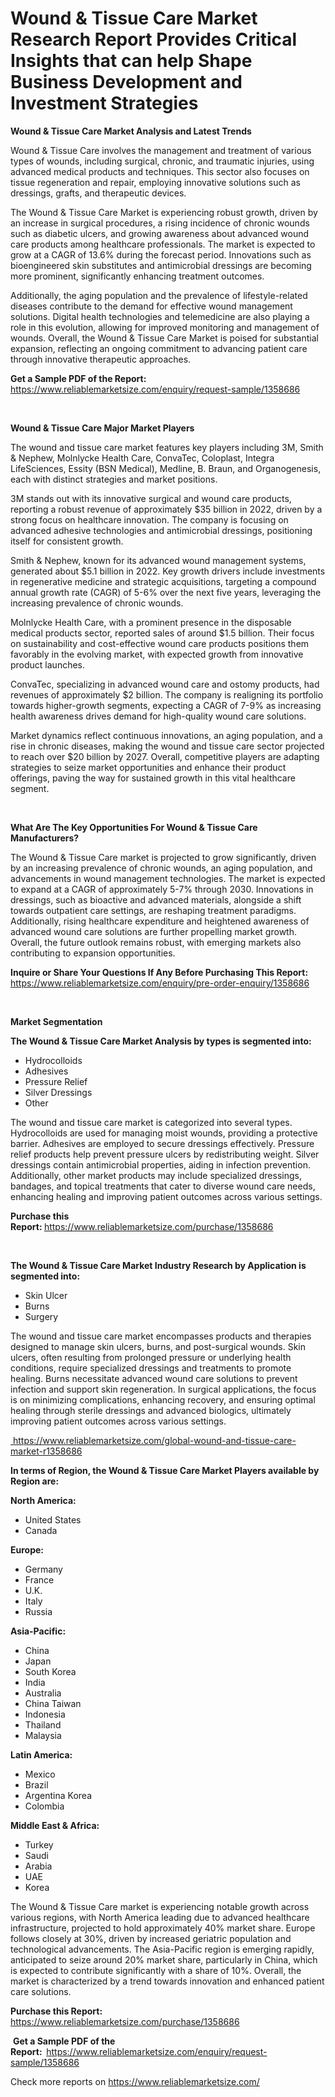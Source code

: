 <p><h1>Wound & Tissue Care Market Research Report Provides Critical Insights that can help Shape Business Development and Investment Strategies</h1></p><p><strong>Wound & Tissue Care Market Analysis and Latest Trends</strong></p>
<p><p>Wound & Tissue Care involves the management and treatment of various types of wounds, including surgical, chronic, and traumatic injuries, using advanced medical products and techniques. This sector also focuses on tissue regeneration and repair, employing innovative solutions such as dressings, grafts, and therapeutic devices.</p><p>The Wound & Tissue Care Market is experiencing robust growth, driven by an increase in surgical procedures, a rising incidence of chronic wounds such as diabetic ulcers, and growing awareness about advanced wound care products among healthcare professionals. The market is expected to grow at a CAGR of 13.6% during the forecast period. Innovations such as bioengineered skin substitutes and antimicrobial dressings are becoming more prominent, significantly enhancing treatment outcomes.</p><p>Additionally, the aging population and the prevalence of lifestyle-related diseases contribute to the demand for effective wound management solutions. Digital health technologies and telemedicine are also playing a role in this evolution, allowing for improved monitoring and management of wounds. Overall, the Wound & Tissue Care Market is poised for substantial expansion, reflecting an ongoing commitment to advancing patient care through innovative therapeutic approaches.</p></p>
<p><strong>Get a Sample PDF of the Report:&nbsp;</strong> <a href="https://www.reliablemarketsize.com/enquiry/request-sample/1358686?utm_campaign=2439&utm_medium=2&utm_source=Github&utm_content=ia&utm_term=22032025&utm_id=wound-tissue-care">https://www.reliablemarketsize.com/enquiry/request-sample/1358686</a></p>
<p>&nbsp;</p>
<p><strong>Wound & Tissue Care Major Market Players</strong></p>
<p><p>The wound and tissue care market features key players including 3M, Smith & Nephew, Molnlycke Health Care, ConvaTec, Coloplast, Integra LifeSciences, Essity (BSN Medical), Medline, B. Braun, and Organogenesis, each with distinct strategies and market positions.</p><p>3M stands out with its innovative surgical and wound care products, reporting a robust revenue of approximately $35 billion in 2022, driven by a strong focus on healthcare innovation. The company is focusing on advanced adhesive technologies and antimicrobial dressings, positioning itself for consistent growth.</p><p>Smith & Nephew, known for its advanced wound management systems, generated about $5.1 billion in 2022. Key growth drivers include investments in regenerative medicine and strategic acquisitions, targeting a compound annual growth rate (CAGR) of 5-6% over the next five years, leveraging the increasing prevalence of chronic wounds.</p><p>Molnlycke Health Care, with a prominent presence in the disposable medical products sector, reported sales of around $1.5 billion. Their focus on sustainability and cost-effective wound care products positions them favorably in the evolving market, with expected growth from innovative product launches.</p><p>ConvaTec, specializing in advanced wound care and ostomy products, had revenues of approximately $2 billion. The company is realigning its portfolio towards higher-growth segments, expecting a CAGR of 7-9% as increasing health awareness drives demand for high-quality wound care solutions.</p><p>Market dynamics reflect continuous innovations, an aging population, and a rise in chronic diseases, making the wound and tissue care sector projected to reach over $20 billion by 2027. Overall, competitive players are adapting strategies to seize market opportunities and enhance their product offerings, paving the way for sustained growth in this vital healthcare segment.</p></p>
<p>&nbsp;</p>
<p><strong>What Are The Key Opportunities For Wound & Tissue Care Manufacturers?</strong></p>
<p><p>The Wound & Tissue Care market is projected to grow significantly, driven by an increasing prevalence of chronic wounds, an aging population, and advancements in wound management technologies. The market is expected to expand at a CAGR of approximately 5-7% through 2030. Innovations in dressings, such as bioactive and advanced materials, alongside a shift towards outpatient care settings, are reshaping treatment paradigms. Additionally, rising healthcare expenditure and heightened awareness of advanced wound care solutions are further propelling market growth. Overall, the future outlook remains robust, with emerging markets also contributing to expansion opportunities.</p></p>
<p><strong>Inquire or Share Your Questions If Any Before Purchasing This Report:</strong> <a href="https://www.reliablemarketsize.com/enquiry/pre-order-enquiry/1358686?utm_campaign=2439&utm_medium=2&utm_source=Github&utm_content=ia&utm_term=22032025&utm_id=wound-tissue-care">https://www.reliablemarketsize.com/enquiry/pre-order-enquiry/1358686</a></p>
<p>&nbsp;</p>
<p><strong>Market Segmentation</strong></p>
<p><strong>The Wound & Tissue Care Market Analysis by types is segmented into:</strong></p>
<p><ul><li>Hydrocolloids</li><li>Adhesives</li><li>Pressure Relief</li><li>Silver Dressings</li><li>Other</li></ul></p>
<p><p>The wound and tissue care market is categorized into several types. Hydrocolloids are used for managing moist wounds, providing a protective barrier. Adhesives are employed to secure dressings effectively. Pressure relief products help prevent pressure ulcers by redistributing weight. Silver dressings contain antimicrobial properties, aiding in infection prevention. Additionally, other market products may include specialized dressings, bandages, and topical treatments that cater to diverse wound care needs, enhancing healing and improving patient outcomes across various settings.</p></p>
<p><strong>Purchase this Report:&nbsp;</strong><a href="https://www.reliablemarketsize.com/purchase/1358686?utm_campaign=2439&utm_medium=2&utm_source=Github&utm_content=ia&utm_term=22032025&utm_id=wound-tissue-care">https://www.reliablemarketsize.com/purchase/1358686</a></p>
<p>&nbsp;</p>
<p><strong>The Wound & Tissue Care Market Industry Research by Application is segmented into:</strong></p>
<p><ul><li>Skin Ulcer</li><li>Burns</li><li>Surgery</li></ul></p>
<p><p>The wound and tissue care market encompasses products and therapies designed to manage skin ulcers, burns, and post-surgical wounds. Skin ulcers, often resulting from prolonged pressure or underlying health conditions, require specialized dressings and treatments to promote healing. Burns necessitate advanced wound care solutions to prevent infection and support skin regeneration. In surgical applications, the focus is on minimizing complications, enhancing recovery, and ensuring optimal healing through sterile dressings and advanced biologics, ultimately improving patient outcomes across various settings.</p></p>
<p><a href="https://www.reliablemarketsize.com/global-wound-and-tissue-care-market-r1358686?utm_campaign=2439&utm_medium=2&utm_source=Github&utm_content=ia&utm_term=22032025&utm_id=wound-tissue-care">&nbsp;https://www.reliablemarketsize.com/global-wound-and-tissue-care-market-r1358686</a></p>
<p><strong>In terms of Region, the Wound & Tissue Care Market Players available by Region are:</strong></p>
<p>
    <p> <strong> North America: </strong>
        <ul>
            <li>United States</li>
            <li>Canada</li>
        </ul>
        </p> 
    <p> <strong> Europe: </strong>
        <ul>
            <li>Germany</li>
            <li>France</li>
            <li>U.K.</li>
            <li>Italy</li>
            <li>Russia</li>
        </ul>
        </p> 
    <p> <strong> Asia-Pacific: </strong>
        <ul>
            <li>China</li>
            <li>Japan</li>
            <li>South Korea</li>
            <li>India</li>
            <li>Australia</li>
            <li>China Taiwan</li>
            <li>Indonesia</li>
            <li>Thailand</li>
            <li>Malaysia</li>
        </ul>
        </p> 
    <p> <strong> Latin America: </strong>
        <ul>
            <li>Mexico</li>
            <li>Brazil</li>
            <li>Argentina Korea</li>
            <li>Colombia</li>
        </ul>
        </p> 
    <p> <strong> Middle East & Africa: </strong>
        <ul>
            <li>Turkey</li>
            <li>Saudi</li>
            <li>Arabia</li>
            <li>UAE</li>
            <li>Korea</li>
        </ul>
    </p>
    </p>
<p><p>The Wound & Tissue Care market is experiencing notable growth across various regions, with North America leading due to advanced healthcare infrastructure, projected to hold approximately 40% market share. Europe follows closely at 30%, driven by increased geriatric population and technological advancements. The Asia-Pacific region is emerging rapidly, anticipated to seize around 20% market share, particularly in China, which is expected to contribute significantly with a share of 10%. Overall, the market is characterized by a trend towards innovation and enhanced patient care solutions.</p></p>
<p><strong>Purchase this Report: </strong><a href="https://www.reliablemarketsize.com/purchase/1358686?utm_campaign=2439&utm_medium=2&utm_source=Github&utm_content=ia&utm_term=22032025&utm_id=wound-tissue-care">https://www.reliablemarketsize.com/purchase/1358686</a></p>
<p>&nbsp;<strong>Get a Sample PDF of the Report:&nbsp;&nbsp;</strong><a href="https://www.reliablemarketsize.com/enquiry/request-sample/1358686?utm_campaign=2439&utm_medium=2&utm_source=Github&utm_content=ia&utm_term=22032025&utm_id=wound-tissue-care">https://www.reliablemarketsize.com/enquiry/request-sample/1358686</a></p>
<p><strong></strong></p>
<p>Check more reports on <a href="https://www.reliablemarketsize.com/?utm_campaign=2439&utm_medium=2&utm_source=Github&utm_content=ia&utm_term=22032025&utm_id=wound-tissue-care">https://www.reliablemarketsize.com/</a></p>